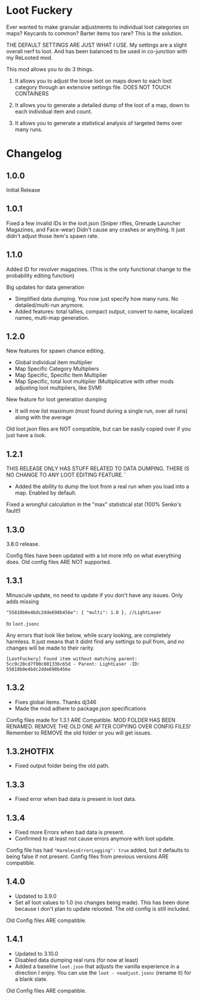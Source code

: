 # Loot Fuckery
Ever wanted to make granular adjustments to individual loot categories on maps? Keycards to common? Barter items too rare? This is the solution.

THE DEFAULT SETTINGS ARE JUST WHAT I USE. My settings are a slight overall nerf to loot. And has been balanced to be used in co-junction with my ReLooted mod.

This mod allows you to do 3 things.

1. It allows you to adjust the loose loot on maps down to each loot category through an extensive settings file. DOES NOT TOUCH CONTAINERS

2. It allows you to generate a detailed dump of the loot of a map, down to each individual item and count.

3. It allows you to generate a statistical analysis of targeted items over many runs.

# Changelog
## 1.0.0
Initial Release

## 1.0.1
Fixed a few invalid IDs in the loot.json (Sniper rifles, Grenade Launcher Magazines, and Face-wear) Didn't cause any crashes or anything. It just didn't adjust those item's spawn rate.

## 1.1.0

Added ID for revolver magazines. (This is the only functional change to the probability editing function)

Big updates for data generation

- Simplified data dumping. You now just specify how many runs. No detailed/multi-run anymore.
- Added features: total tallies, compact output, convert to name, localized names, multi-map generation.




## 1.2.0
New features for spawn chance editing.
- Global individual item multiplier
- Map Specific Category Multipliers
- Map Specific, Specific Item Multiplier
- Map Specific, total loot multiplier (Multiplicative with other mods adjusting loot multipliers, like SVM)

New feature for loot generation dumping
- It will now list maximum (most found during a single run, over all runs) along with the average

Old loot.json files are NOT compatible, but can be easily copied over if you just have a look.


## 1.2.1
THIS RELEASE ONLY HAS STUFF RELATED TO DATA DUMPING. THERE IS NO CHANGE TO ANY LOOT EDITING FEATURE.¨

- Added the ability to dump the loot from a real run when you load into a map. Enabled by default.

Fixed a wrongful calculation in the "max" statistical stat (100% Senko's fault!)

## 1.3.0
3.8.0 release.

Config files have been updated with a lot more info on what everything does. Old config files ARE NOT supported.

## 1.3.1

Minuscule update, no need to update if you don't have any issues. Only adds missing

``"55818b0e4bdc2dde698b456e": { "multi": 1.0 }, //LightLaser``


to ``loot.jsonc``

Any errors that look like below, while scary looking, are completely harmless. It just means that it didnt find any settings to pull from, and no changes will be made to their rarity.
```log
[LootFuckery] Found item without matching parent: 5cc9c20cd7f00c001336c65d - Parent: LightLaser -ID: 55818b0e4bdc2dde698b456e
```

## 1.3.2

- Fixes global items. Thanks dj346
- Made the mod adhere to package.json specifications

Config files made for 1.3.1 ARE Compatible.
MOD FOLDER HAS BEEN RENAMED. REMOVE THE OLD ONE AFTER COPYING OVER CONFIG FILES!
Remember to REMOVE the old folder or you will get issues.

## 1.3.2HOTFIX

- Fixed output folder being the old path.

## 1.3.3

- Fixed error when bad data is present in loot data.

## 1.3.4

- Fixed more Errors when bad data is present.
- Confirmed to at least not cause errors anymore with loot update. 

Config file has had ``"HarmlessErrorLogging": true`` added, but it defaults to being false if not present. 
Config files from previous versions ARE compatible.

## 1.4.0

- Updated to 3.9.0
- Set all loot values to 1.0 (no changes being made). This has been done because I don't plan to update relooted. The old config is still included.

Old Config files ARE compatible.

## 1.4.1
- Updated to 3.10.0
- Disabled data dumping real runs (for now at least)
- Added a baseline ``loot.json`` that adjusts the vanilla experience in a direction I enjoy. You can use the ``loot - noadjust.jsonc`` (rename it) for a blank slate.

Old Config files ARE compatible.